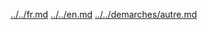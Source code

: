 [../../fr.md](../../fr.md)
[../../en.md](../../en.md)
[../../demarches/autre.md](../../demarches/autre.md)
